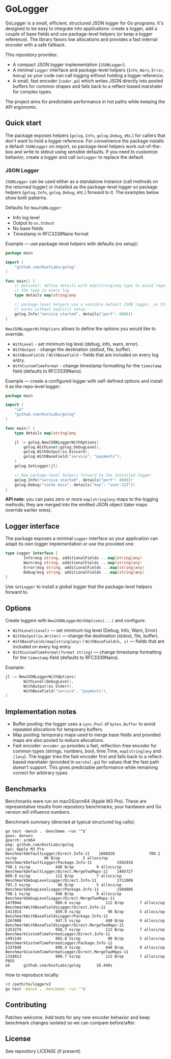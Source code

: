 # GoLogger

GoLogger is a small, efficient, structured JSON logger for Go programs. It's
designed to be easy to integrate into applications: create a logger, add a
couple of base fields and use package-level helpers (or keep a logger
reference). The library favors low allocations and provides a fast internal
encoder with a safe fallback.

This repository provides:

- A compact JSON logger implementation (`JSONLogger`).
- A minimal `Logger` interface and package-level helpers (`Info`, `Warn`,
	`Error`, `Debug`) so your code can call logging without holding a logger
	reference.
- A small, fast encoder (`coder.go`) which writes JSON directly into pooled
	buffers for common shapes and falls back to a reflect-based marshaler for
	complex types.

The project aims for predictable performance in hot paths while keeping the
API ergonomic.

## Quick start

The package exposes helpers (`golog.Info`, `golog.Debug`, etc.) for callers
that don't want to hold a logger reference. For convenience the package
installs a default `JSONLogger` on import, so package-level helpers work
out-of-the-box and write to stdout using sensible defaults. If you need to
customize behavior, create a logger and call `SetLogger` to replace the
default.

### JSON Logger

`JSONLogger` can be used either as a standalone instance (call methods on the
returned logger) or installed as the package-level logger so package helpers
(`golog.Info`, `golog.Debug`, etc.) forward to it. The examples below show
both patterns.

Defaults for `NewJSONLogger`:
- Info log level
- Output to `os.Stdout`
- No base fields
- Timestamp in RFC3339Nano format

Example — use package-level helpers with defaults (no setup):

```go
package main

import (
	"github.com/KostLabs/golog"
)

func main() {
	// Optional: define details with map[string]any type to avoid repeating
	// the type in every log
	type details map[string]any

	// package-level helpers use a sensible default JSON logger, so this
	// works without explicit setup.
	golog.Info("service started", details{"port": 8080})
}
```

`NewJSONLoggerWithOptions` allows to define the options you would like to override.

- `WithLevel` - set minimum log level (debug, info, warn, error).
- `WithOutput` - change the destination (stdout, file, buffer).
- `WithBaseFields` / `WithBaseField` - fields that are included on every log
	entry.
- `WithCustomTimeFormat` - change timestamp formatting for the `timestamp`
	field (defaults to RFC3339Nano).


Example — create a configured logger with self-defined options and install it
as the repo-level logger:

```go
package main

import (
	"io"
	"github.com/KostLabs/golog"
)

func main() {
	type details map[string]any

	jl := golog.NewJSONLoggerWithOptions(
		golog.WithLevel(golog.DebugLevel),
		golog.WithOutput(io.Discard),
		golog.WithBaseField("service", "payments"),
	)
	golog.SetLogger(jl)

	// Now package-level helpers forward to the installed logger
	golog.Info("service started", details{"port": 8080})
	golog.Debug("cache miss", details{"key": "user:123"})
}
```

**API note**: you can pass zero or more `map[string]any` maps to the logging
methods; they are merged into the emitted JSON object (later maps override
earlier ones).

## Logger interface

The package exposes a minimal `Logger` interface so your application can
adapt its own logger implementation or use the provided one:

```go
type Logger interface {
		Info(msg string, additionalFields ...map[string]any)
		Warn(msg string, additionalFields ...map[string]any)
		Error(msg string, additionalFields ...map[string]any)
		Debug(msg string, additionalFields ...map[string]any)
}
```

Use `SetLogger` to install a global logger that the package-level helpers
forward to.

## Options

Create loggers with `NewJSONLoggerWithOptions(...)` and configure:

- `WithLevel(Level)` — set minimum log level (Debug, Info, Warn, Error).
- `WithOutput(io.Writer)` — change the destination (stdout, file, buffer).
- `WithBaseFields(map[string]any)` / `WithBaseField(k, v)` — fields that
	are included on every log entry.
- `WithCustomTimeFormat(format string)` — change timestamp formatting for
	the `timestamp` field (defaults to RFC3339Nano).

Example:

```go
jl := NewJSONLoggerWithOptions(
		WithLevel(DebugLevel),
		WithOutput(os.Stderr),
		WithBaseField("service", "payments"),
)
```

## Implementation notes

- Buffer pooling: the logger uses a `sync.Pool` of `bytes.Buffer` to avoid
	repeated allocations for temporary buffers.
- Map pooling: temporary maps used to merge base fields and provided maps are
	also pooled to reduce allocations.
- Fast encoder: `encoder.go` provides a fast, reflection-free encoder for
	common types (strings, numbers, bool, time.Time, `map[string]any` and
	`[]any`). The logger tries the fast encoder first and falls back to a
	reflect-based marshaler (provided in `marshal.go`) for values that the
	fast path doesn't support. This gives predictable performance while
	remaining correct for arbitrary types.

## Benchmarks

Benchmarks were run on macOS/arm64 (Apple M3 Pro). These are representative
results from repository benchmarks; your hardware and Go version will
influence numbers.

Benchmark summary (directed at typical structured log calls):

```
go test -bench . -benchmem -run '^$'
goos: darwin
goarch: arm64
pkg: github.com/KostLabs/golog
cpu: Apple M3 Pro
BenchmarkDefaultLogger/Direct.Info-11    1686820               709.2 ns/op            96 B/op          5 allocs/op
BenchmarkDefaultLogger/Package.Info-11           1502918               798.1 ns/op           440 B/op          9 allocs/op
BenchmarkDefaultLogger/Direct.MergeTwoMaps-11    1485727               809.9 ns/op           112 B/op          7 allocs/op
BenchmarkDebugLevelLogger/Direct.Info-11         1711009               701.3 ns/op            96 B/op          5 allocs/op
BenchmarkDebugLevelLogger/Package.Info-11        1504086               798.1 ns/op           440 B/op          9 allocs/op
BenchmarkDebugLevelLogger/Direct.MergeTwoMaps-11                 1479944               809.6 ns/op           112 B/op       7 allocs/op
BenchmarkWithBaseFieldsLogger/Direct.Info-11                     1411914               850.0 ns/op            96 B/op       5 allocs/op
BenchmarkWithBaseFieldsLogger/Package.Info-11                    1267008               947.5 ns/op           440 B/op       9 allocs/op
BenchmarkWithBaseFieldsLogger/Direct.MergeTwoMaps-11             1253274               958.7 ns/op           112 B/op       7 allocs/op
BenchmarkCustomTimeFormatLogger/Direct.Info-11                   1491144               802.8 ns/op            96 B/op       5 allocs/op
BenchmarkCustomTimeFormatLogger/Package.Info-11                  1337048               898.4 ns/op           440 B/op       9 allocs/op
BenchmarkCustomTimeFormatLogger/Direct.MergeTwoMaps-11           1318813               908.7 ns/op           112 B/op       7 allocs/op
PASS
ok      github.com/KostLabs/golog       16.440s
```

How to reproduce locally:

```bash
cd /path/to/loggerv2
go test -bench . -benchmem -run '^$'
```

## Contributing

Patches welcome. Add tests for any new encoder behavior and keep benchmark
changes isolated so we can compare before/after.

## License

See repository LICENSE (if present).

